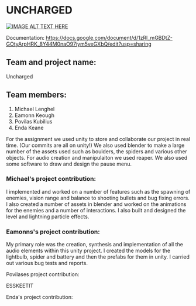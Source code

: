 # UNCHARGED

[![IMAGE ALT TEXT HERE](http://img.youtube.com/vi/FTRWUzv95Wg/0.jpg)](http://www.youtube.com/watch?v=FTRWUzv95Wg)

Documentation: https://docs.google.com/document/d/1zRl_mGBDtZ-GOtyArpHRK_8Y44M0naO97iym5veGXbQ/edit?usp=sharing

## Team and project name: 
Uncharged
## Team members:
1. Michael Lenghel
2. Eamonn Keough
3. Povilas Kubilius
4. Enda Keane

For the assignment we used unity to store and collaborate our project in real time. (Our commits are all on unity!) We also used blender to make a large number of the assets used such as boulders, the spiders and various other objects. For audio creation and manipulaiton we used reaper. We also used some software to draw and design the pause menu.

### Michael's project contribution:
I implemented and worked on a number of features such as the spawning of enemies, vision range and balance to shooting bullets and bug fixing errors. I also created a number of assets in blender and worked on the animations for the enemies and a number of interactions. I also built and designed the level and lightning particle effects.

### Eamonns's project contribution:
My primary role was the creation, synthesis and implementation of all the audio elements within this unity project. I created the models for the lightbulb, spider and battery and then the prefabs for them in unity. I carried out various bug tests and reports. 

Povilases project contribution:

ESSKEETIT

Enda's project contribution:
